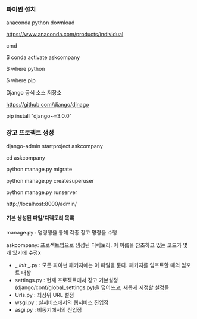 ### 파이썬 설치

anaconda python download

https://www.anaconda.com/products/individual



cmd

$ conda activate askcompany

$ where python

$ where pip





Django 공식 소스 저장소

https://github.com/django/djnago

pip install "django~=3.0.0"



### 장고 프로젝트 생성

django-admin startproject askcompany

cd askcompany

python manage.py migrate

python manage.py createsuperuser

python manage.py runserver

http://localhost:8000/admin/



#### 기본 생성된 파일/디렉토리 목록

manage.py : 명령행을 통해 각종 장고 명령을 수행

askcompany: 프로젝트명으로 생성된 디렉토리. 이 이름을 참조하고 있는 코드가 몇 개 있기에 수정x

- _ _init_ _.py : 모든 파이썬 패키지에는 이 파일을 둔다. 패키지를 임포트할 때의 임포트 대상
- settings.py : 현재 프로젝트에서 장고 기본설정 (django/conf/global_settings.py)을 덮어쓰고, 새롭게 지정할 설정들
- Urls.py : 최상위 URL 설정
- wsgi.py : 실서비스에서의 웹서비스 진입점
- asgi.py : 비동기에서의 진입점



